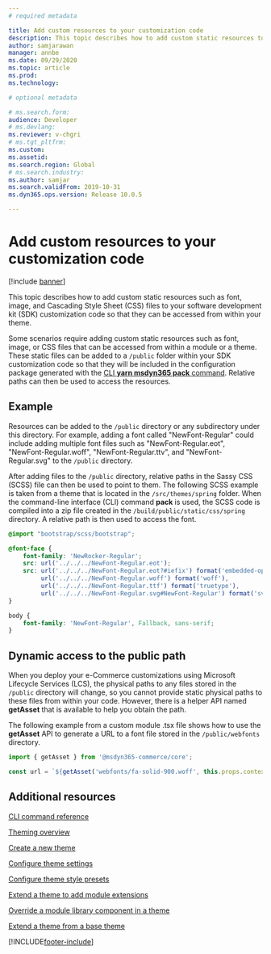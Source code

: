 ```yaml
---
# required metadata

title: Add custom resources to your customization code
description: This topic describes how to add custom static resources to your SDK customization code so that they can be accessed from within your theme.
author: samjarawan
manager: annbe
ms.date: 09/29/2020
ms.topic: article
ms.prod: 
ms.technology: 

# optional metadata

# ms.search.form: 
audience: Developer
# ms.devlang: 
ms.reviewer: v-chgri
# ms.tgt_pltfrm: 
ms.custom: 
ms.assetid: 
ms.search.region: Global
# ms.search.industry: 
ms.author: samjar
ms.search.validFrom: 2019-10-31
ms.dyn365.ops.version: Release 10.0.5

---
```

# Add custom resources to your customization code

[!include [banner](../includes/banner.md)]

This topic describes how to add custom static resources such as font, image, and Cascading Style Sheet (CSS) files to your software development kit (SDK) customization code so that they can be accessed from within your theme.

Some scenarios require adding custom static resources such as font, image, or CSS files that can be accessed from within a module or a theme. These static files can be added to a ```/public``` folder within your SDK customization code so that they will be included in the configuration package generated with the [CLI **yarn msdyn365 pack** command](cli-command-reference.md#pack). Relative paths can then be used to access the resources.

## Example

Resources can be added to the ```/public``` directory or any subdirectory under this directory. For example, adding a font called "NewFont-Regular" could include adding multiple font files such as "NewFont-Regular.eot", "NewFont-Regular.woff", "NewFont-Regular.ttv", and "NewFont-Regular.svg" to the ```/public``` directory.

After adding files to the ```/public``` directory, relative paths in the Sassy CSS (SCSS) file can then be used to point to them. The following SCSS example is taken from a theme that is located in the ```/src/themes/spring``` folder. When the command-line interface (CLI) command **pack** is used, the SCSS code is compiled into a zip file created in the ```/build/public/static/css/spring``` directory. A relative path is then used to access the font.

```SCSS
@import "bootstrap/scss/bootstrap";

@font-face {
    font-family: 'NewRocker-Regular';
    src: url('../../../NewFont-Regular.eot');
    src: url('../../../NewFont-Regular.eot?#iefix') format('embedded-opentype'),
         url('../../../NewFont-Regular.woff') format('woff'),
         url('../../../NewFont-Regular.ttf') format('truetype'),
         url('../../../NewFont-Regular.svg#NewFont-Regular') format('svg');
}

body {
    font-family: 'NewFont-Regular', Fallback, sans-serif;
}
```

## Dynamic access to the public path

When you deploy your e-Commerce customizations using Microsoft Lifecycle Services (LCS), the physical paths to any files stored in the ```/public``` directory will change, so you cannot provide static physical paths to these files from within your code. However, there is a helper API named **getAsset** that is available to help you obtain the path.

The following example from a custom module .tsx file shows how to use the **getAsset** API to generate a URL to a font file stored in the ```/public/webfonts``` directory.

```typescript
import { getAsset } from '@msdyn365-commerce/core';

const url = `${getAsset('webfonts/fa-solid-900.woff', this.props.context.request)}`;
```

## Additional resources

[CLI command reference](cli-command-reference.md)

[Theming overview](theming.md)

[Create a new theme](create-theme.md)

[Configure theme settings](configure-theme-settings.md)

[Configure theme style presets](theme-style-presets.md)

[Extend a theme to add module extensions](theme-module-extensions.md)

[Override a module library component in a theme](override-theme-component.md)

[Extend a theme from a base theme](extend-theme.md)


[!INCLUDE[footer-include](../../includes/footer-banner.md)]